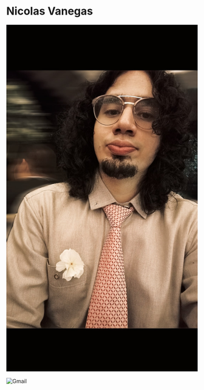 #  Nicolas Vanegas

![Image|10](Nicovaro.jpg "it's me")

![Gmail](https://img.shields.io/badge/Gmail-D14836?style=for-the-badge&logo=gmail&logoColor=white)
